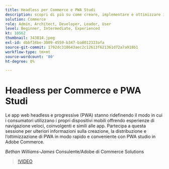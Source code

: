 ```yaml
---
title: Headless per Commerce e PWA Studi
description: scopri di più su come creare, implementare e ottimizzare i PWA in modo rapido e conveniente con PWA studio in Adobe Commerce
solution: Commerce
role: Admin, Architect, Developer, Leader, User
level: Beginner, Intermediate, Experienced
kt: 10562
thumbnail: 343814.jpeg
exl-id: dbbf34be-3009-4559-b347-ba8012323afa
source-git-commit: 1792dc318643aec2c12613f621361d72a7a918b1
workflow-type: tm+mt
source-wordcount: '80'
ht-degree: 0%

---
```


# Headless per Commerce e PWA Studi

Le app web headless e progressive (PWA) stanno ridefinendo il modo in cui i consumatori utilizzano i propri dispositivi mobili offrendo esperienze di navigazione veloci, coinvolgenti e simili alle app. Partecipa a questa sessione per ulteriori informazioni sulla creazione, la distribuzione e l’ottimizzazione di PWA in modo rapido e conveniente con PWA studio in Adobe Commerce.

*Bethan Williams-James* Consulente/Adobe di Commerce Solutions

>[!VIDEO](https://video.tv.adobe.com/v/343814/?quality=12&learn=on)
